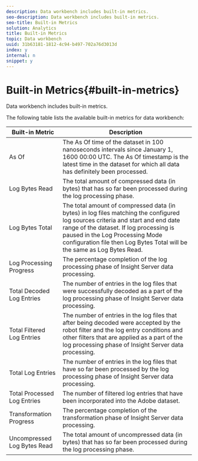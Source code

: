 ```yaml
---
description: Data workbench includes built-in metrics.
seo-description: Data workbench includes built-in metrics.
seo-title: Built-in Metrics
solution: Analytics
title: Built-in Metrics
topic: Data workbench
uuid: 31b63181-1812-4c94-b497-702a76d3013d
index: y
internal: n
snippet: y
---
```


# Built-in Metrics{#built-in-metrics}

Data workbench includes built-in metrics.

The following table lists the available built-in metrics for data workbench: 

|  Built-in Metric  | Description  |
|---|---|
|  As Of  | The As Of time of the dataset in 100 nanoseconds intervals since January 1, 1600 00:00 UTC. The As Of timestamp is the latest time in the dataset for which all data has definitely been processed.  |
|  Log Bytes Read  | The total amount of compressed data (in bytes) that has so far been processed during the log processing phase.  |
|  Log Bytes Total  | The total amount of compressed data (in bytes) in log files matching the configured log sources criteria and start and end date range of the dataset. If log processing is paused in the Log Processing Mode configuration file then Log Bytes Total will be the same as Log Bytes Read.  |
|  Log Processing Progress  | The percentage completion of the log processing phase of Insight Server data processing.  |
|  Total Decoded Log Entries  | The number of entries in the log files that were successfully decoded as a part of the log processing phase of Insight Server data processing.  |
|  Total Filtered Log Entries  | The number of entries in the log files that after being decoded were accepted by the robot filter and the log entry conditions and other filters that are applied as a part of the log processing phase of Insight Server data processing.  |
|  Total Log Entries  | The number of entries in the log files that have so far been processed by the log processing phase of Insight Server data processing.  |
|  Total Processed Log Entries  | The number of filtered log entries that have been incorporated into the Adobe dataset.  |
|  Transformation Progress  | The percentage completion of the transformation phase of Insight Server data processing.  |
|  Uncompressed Log Bytes Read  | The total amount of uncompressed data (in bytes) that has so far been processed during the log processing phase.  |

